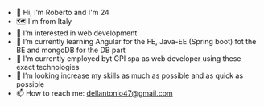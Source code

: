 - 👋 Hi, I’m Roberto and I'm 24
- 🗺 I'm from Italy
- 👀 I’m interested in web development
- 🌱 I’m currently learning Angular for the FE, Java-EE (Spring boot) fot the BE and mongoDB for the DB part
- 💼 I'm currently employed byt GPI spa as web developer using these exact technologies 
- 💞️ I’m looking increase my skills as much as possible and as quick as possible
- 📫 How to reach me: dellantonio47@gmail.com 
